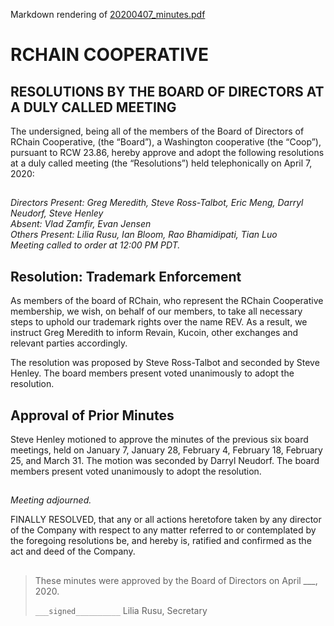 Markdown rendering of [20200407_minutes.pdf](/2020/04-07/20200407_minutes.pdf)

# RCHAIN COOPERATIVE

## RESOLUTIONS BY THE BOARD OF DIRECTORS AT A DULY CALLED MEETING

The undersigned, being all of the members of the Board of Directors of RChain Cooperative, (the “Board”), a Washington cooperative (the “Coop”), pursuant to RCW 23.86, hereby approve and adopt the following resolutions at a duly called meeting (the “Resolutions”) held telephonically on April 7, 2020:

##

*Directors Present: Greg Meredith, Steve Ross-Talbot, Eric Meng, Darryl Neudorf, Steve Henley* \
*Absent:  Vlad Zamfir, Evan Jensen* \
*Others Present:  Lilia Rusu, Ian Bloom, Rao Bhamidipati, Tian Luo* \
*Meeting called to order at 12:00 PM PDT.*

##

## Resolution: Trademark Enforcement

As members of the board of RChain, who represent the RChain Cooperative  membership, we wish, on behalf of our members, to take all necessary steps to uphold our trademark rights over the name REV. As a result, we instruct Greg Meredith to inform Revain, Kucoin, other exchanges and relevant parties accordingly.

The resolution was proposed by Steve Ross-Talbot and seconded by Steve Henley. The board members present voted unanimously to adopt the resolution.

##

## Approval of Prior Minutes
Steve Henley motioned to approve the minutes of the previous six board meetings, held on January 7, January 28, February 4, February 18, February 25, and March 31. The motion was seconded by Darryl Neudorf.
The board members present voted unanimously to adopt the resolution.

##

*Meeting adjourned.*

FINALLY RESOLVED, that any or all actions heretofore taken by any director of the Company with respect to any matter referred to or contemplated by the foregoing resolutions be, and hereby is, ratified and confirmed as the act and deed of the Company.

##

>These minutes were approved by the Board of Directors on April ___, 2020.
>
> `___signed__________`
> Lilia Rusu, Secretary
